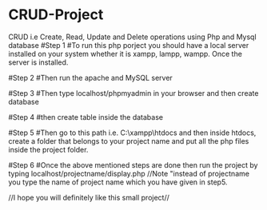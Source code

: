 # CRUD-Project
CRUD i.e Create, Read, Update and Delete operations using Php and Mysql database
#Step 1
#To run this php porject you should have a local server installed on your system whether it is xampp, lampp, wampp. Once the server is installed.

#Step 2
#Then run the apache and MySQL server

#Step 3
#Then type localhost/phpmyadmin in your browser and then create database

#Step 4
#then create table inside the database

#Step 5
#Then go to this path i.e. C:\xampp\htdocs and then inside htdocs, create a folder that belongs to your project name and put all the php files inside the project folder.

#Step 6
#Once the above mentioned steps are done then run the project by typing localhost/projectname/display.php //Note "instead of projectname you type the name of project name which you
have given in step5.

//I hope you will definitely like this small project//
